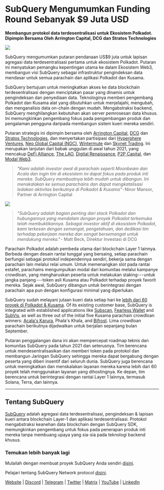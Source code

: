 # SubQuery Mengumumkan Funding Round Sebanyak $9 Juta USD

**Membangun protokol data terdesentralisasi untuk Ekosistem Polkadot. Dipimpin Bersama Oleh Arrington Capital, DCG dan Stratos Technologies**

![](https://cdn-images-1.medium.com/max/1600/0*PR4oqrB9Am03VseR)

SubQuery mengumumkan putaran pendanaan US$9 juta untuk lapisan agregasi data terdesentralisasi pertama untuk ekosistem Polkadot. Putaran ini menyatukan pemangku kepentingan utama ke dalam Ekosistem Web3, membangun visi SubQuery sebagai infrastruktur pengindeksan data mendasar untuk semua parachain dan aplikasi Polkadot dan Kusama.

SubQuery bertujuan untuk meningkatkan akses ke data blockchain terdesentralisasi dengan menciptakan pasar yang dinamis untuk pengindeksan dan penyediaan data. Teknologinya memberi pengembang Polkadot dan Kusama alat yang dibutuhkan untuk menjelajahi, mengubah, dan menganalisis data on-chain dengan mudah. Mengabstraksi backend, SubQuery menghilangkan kebutuhan akan server pemrosesan data khusus. Ini memungkinkan pengembang fokus pada pengembangan produk dan pengalaman pengguna daripada membangun sistem kueri mereka sendiri.

Putaran strategis ini dipimpin bersama oleh [Arrington Capital](https://arringtonxrpcapital.com/), [DCG](https://dcg.co/) dan [Stratos Technologies](https://www.stratoslp.com/), dan menyertakan partisipasi dari [Hyperphere Ventures](https://hypersphere.ventures/), [Neo Global Capital (NGC)](http://ngc.fund/), [Wintermute](https://www.wintermute.com/) dan [Skynet Trading](http://skynettrading.com/). Ini merupakan lanjutan dari babak unggulan di awal tahun 2021, yang mencakup [DeFi Alliance](https://defialliance.co/), [The LAO](https://www.thelao.io/), [Digital Renaissance](https://drf.ee/), [P2P Capital](https://www.p2pcap.com/), dan [Modal Web3](https://web3.capital/).

> *"Kami adalah investor awal di parachain seperti Moonbeam dan Acala dan ingin tim di ekosistem ini dapat fokus pada produk inti mereka. SubQuery membuatnya lebih mudah untuk dibangun. Ini menskalakan ke semua parachains dan dapat mengkatalisasi ledakan aktivitas berikutnya di Polkadot & Kusama"* - Ninor Mansor, Partner di Arrington Capital

![](https://cdn-images-1.medium.com/max/1600/1*j4VHuY_BgjkYv_bQ6_DmcQ.gif)

> *"SubQuery adalah bagian penting dari stack Polkadot dan hubungannya yang mendalam dengan proyek Polkadot terkemuka telah membuktikannya. Sebagai investor aktif di ekosistem Polkadot, kami terkesan dengan semangat, pengetahuan, dan dedikasi tim terhadap pekerjaan mereka dan sangat bersemangat untuk mendukung mereka."* - Matt Beck, Direktur Investasi di DCG

Parachain Polkadot adalah pembeda utama dari blockchain Layer 1 lainnya. Berbeda dengan desain rantai tunggal yang bersaing, setiap parachain berfungsi sebagai protokol independennya sendiri, bekerja sama dengan parachain lain melalui relai umum. Untuk memenangkan slot pada rantai estafet, parachains mengumpulkan modal dari komunitas melalui kampanye crowdloan, yang mengharuskan peserta untuk melakukan staking--- untuk jangka panjang --- token asli Kusama atau Polkadot terhadap proyek favorit mereka. Sejak awal, SubQuery dibangun untuk berintegrasi dengan parachain apa pun dengan konfigurasi minimal yang diperlukan.

SubQuery sudah melayani jutaan kueri data setiap hari ke [lebih dari 60 proyek di Polkadot & Kusama](https://explorer.subquery.network/). Of its existing customer base, SubQuery is integrated with established applications like [Subscan](../customer_announcements/20210901-Subscans-Multi-Signature-Tool.md), [Fearless Wallet](https://explorer.subquery.network/subquery/ef1rspb/fearless-wallet) and [SubVis](../customer_announcements/20210622-Explore-Kusama-Auctions-with-Subvis.io-and-SubQuery.md), as well as three out of the initial five Kusama parachain crowdloan winners: [Acala's Karura](../customer_announcements/20210819-Karura-Integrates-with-SubQuery-to-Aggregate-and-Serve-DeFi-Data-to-Kusama-Builders.md), Phala's Khala, and [Bifrost](../customer_announcements/20210416-Bifrost-chooses-SubQuery-to-provide-the-data-for-their-new-dApp.md). Lima crowdloan parachain berikutnya dijadwalkan untuk berjalan sepanjang bulan September.

Putaran penggalangan dana ini akan mempercepat roadmap teknis dan komunitas SubQuery pada tahun 2021 dan seterusnya. Tim berencana untuk mendesentralisasikan dan memberi token pada protokol dan membangun Jaringan SubQuery sehingga mereka dapat bergabung dengan peserta yang diberi insentif dari seluruh dunia. SubQuery juga berencana untuk meningkatkan dan menskalakan layanan mereka karena lebih dari 60 proyek telah menggunakan layanan yang dihostingnya. Ke depan, tim berencana untuk berintegrasi dengan rantai Layer 1 lainnya, termasuk Solana, Terra, dan lainnya.

---

## Tentang SubQuery

[SubQuery](https://subquery.network) adalah agregasi data terdesentralisasi, pengindeksan & lapisan kueri antara blockchain Layer-1 dan aplikasi terdesentralisasi. Protokol mengabstraksi keanehan data blockchain dengan SubQuery SDK, memungkinkan pengembang untuk fokus pada penerapan produk inti mereka tanpa membuang upaya yang sia-sia pada teknologi backend khusus.

### Temukan lebih banyak lagi

Mulailah dengan membuat proyek SubQuery Anda sendiri [disini](https://doc.subquery.network/).

Pelajari tentang SubQuery Network protocol [disini](https://static.subquery.network/whitepaper.pdf).

[Website](https://subquery.network/) | [Discord](https://discord.com/invite/78zg8aBSMG) | [Telegram](https://t.me/subquerynetwork) | [Twitter](https://twitter.com/subquerynetwork) | [Matrix](https://matrix.to/#/#subquery:matrix.org) | [YouTube](https://www.youtube.com/channel/UCi1a6NUUjegcLHDFLr7CqLw) | [LinkedIn](https://www.linkedin.com/company/subquery)
